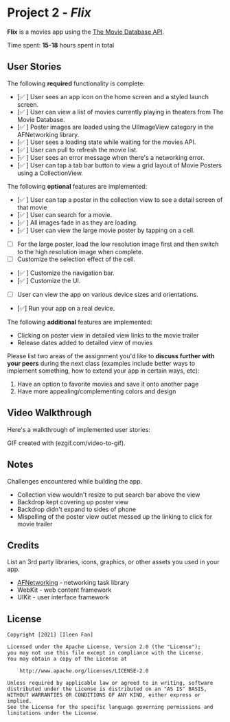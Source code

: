 # Project 2 - *Flix*

**Flix** is a movies app using the [The Movie Database API](http://docs.themoviedb.apiary.io/#).

Time spent: **15-18** hours spent in total

## User Stories

The following **required** functionality is complete:

- [✅ ] User sees an app icon on the home screen and a styled launch screen.
- [✅ ] User can view a list of movies currently playing in theaters from The Movie Database.
- [✅ ] Poster images are loaded using the UIImageView category in the AFNetworking library.
- [✅ ] User sees a loading state while waiting for the movies API.
- [✅ ] User can pull to refresh the movie list.
- [✅ ] User sees an error message when there's a networking error.
- [✅ ] User can tap a tab bar button to view a grid layout of Movie Posters using a CollectionView.

The following **optional** features are implemented:

- [✅ ] User can tap a poster in the collection view to see a detail screen of that movie
- [✅ ] User can search for a movie.
- [✅ ] All images fade in as they are loading.
- [✅ ] User can view the large movie poster by tapping on a cell.
- [ ] For the large poster, load the low resolution image first and then switch to the high resolution image when complete.
- [ ] Customize the selection effect of the cell.
- [✅ ] Customize the navigation bar.
- [✅ ] Customize the UI.
- [ ] User can view the app on various device sizes and orientations.
- [✅] Run your app on a real device.

The following **additional** features are implemented:

- Clicking on poster view in detailed view links to the movie trailer
- Release dates added to detailed view of movies

Please list two areas of the assignment you'd like to **discuss further with your peers** during the next class (examples include better ways to implement something, how to extend your app in certain ways, etc):

1. Have an option to favorite movies and save it onto another page
2. Have more appealing/complementing colors and design

## Video Walkthrough

Here's a walkthrough of implemented user stories:



GIF created with (ezgif.com/video-to-gif).

## Notes

Challenges encountered while building the app.
- Collection view wouldn't resize to put search bar above the view
- Backdrop kept covering up poster view 
- Backdrop didn't expand to sides of phone
- Mispelling of the poster view outlet messed up the linking to click for movie trailer

## Credits

List an 3rd party libraries, icons, graphics, or other assets you used in your app.

- [AFNetworking](https://github.com/AFNetworking/AFNetworking) - networking task library
- WebKit - web content framework
- UIKit - user interface framework

## License

    Copyright [2021] [Ileen Fan]

    Licensed under the Apache License, Version 2.0 (the "License");
    you may not use this file except in compliance with the License.
    You may obtain a copy of the License at

        http://www.apache.org/licenses/LICENSE-2.0

    Unless required by applicable law or agreed to in writing, software
    distributed under the License is distributed on an "AS IS" BASIS,
    WITHOUT WARRANTIES OR CONDITIONS OF ANY KIND, either express or implied.
    See the License for the specific language governing permissions and
    limitations under the License.
